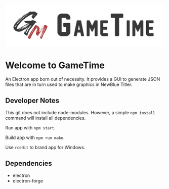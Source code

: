 ![GameTime Banner](assets/banner.png)

# Welcome to GameTime

An Electron app born out of necessity. It provides a GUI to generate JSON files that are in turn used to make graphics 
in NewBlue Titler.

## Developer Notes
This git does not include node-modules. However, a simple `npm install`
command will install all dependencies.

Run app with `npm start`.

Build app with `npm run make`.

Use `rcedit` to brand app for Windows.

## Dependencies
* electron
* electron-forge